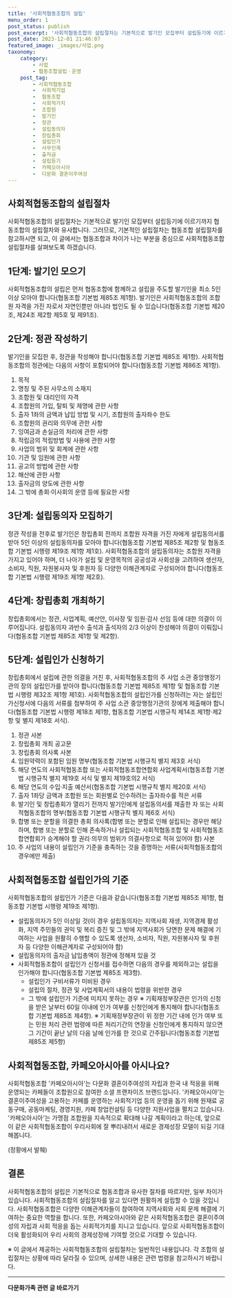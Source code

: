 ```yaml
---
title: '사회적협동조합의 설립'
menu_order: 1
post_status: publish
post_excerpt: '사회적협동조합의 설립절차는 기본적으로 발기인 모집부터 설립등기에 이르기까지 협동조합의 설립절차와 유사합니다. 그러므로, 기본적인 설립절차는 협동조합 설립절차를 참고하시면 되고, 이 글에서는 협동조합과 차이가 나는 부분을 중심으로 사회적협동조합 설립절차를 살펴보도록 하겠습니다.'
post_date: 2023-12-01 21:46:07
featured_image: _images/사업.png
taxonomy:
    category:
        - 사업
        - 협동조합설립ㆍ운영
    post_tag:
        - 사회적협동조합
        -  사회적기업
        -  협동조합
        -  사회적가치
        -  조합원
        -  발기인
        -  정관
        -  설립동의자
        -  창립총회
        -  설립인가
        -  사무인계
        -  출자금
        -  설립등기
        -  카페오아시아
        -  다문화 결혼이주여성
---
```



## 사회적협동조합의 설립절차

사회적협동조합의 설립절차는 기본적으로 발기인 모집부터 설립등기에 이르기까지 협동조합의 설립절차와 유사합니다. 그러므로, 기본적인 설립절차는 협동조합 설립절차를 참고하시면 되고, 이 글에서는 협동조합과 차이가 나는 부분을 중심으로 사회적협동조합 설립절차를 살펴보도록 하겠습니다.

## 1단계: 발기인 모으기

사회적협동조합의 설립은 먼저 협동조합에 함께하고 설립을 주도할 발기인을 최소 5인 이상 모아야 합니다(협동조합 기본법 제85조 제1항). 발기인은 사회적협동조합의 조합원 자격을 가진 자로서 자연인뿐만 아니라 법인도 될 수 있습니다(협동조합 기본법 제20조, 제24조 제2항 제5호 및 제91조).

## 2단계: 정관 작성하기

발기인을 모집한 후, 정관을 작성해야 합니다(협동조합 기본법 제85조 제1항). 사회적협동조합의 정관에는 다음의 사항이 포함되어야 합니다(협동조합 기본법 제86조 제1항).
1. 목적
2. 명칭 및 주된 사무소의 소재지
3. 조합원 및 대리인의 자격
4. 조합원의 가입, 탈퇴 및 제명에 관한 사항
5. 출자 1좌의 금액과 납입 방법 및 시기, 조합원의 출자좌수 한도
6. 조합원의 권리와 의무에 관한 사항
7. 잉여금과 손실금의 처리에 관한 사항
8. 적립금의 적립방법 및 사용에 관한 사항
9. 사업의 범위 및 회계에 관한 사항
10. 기관 및 임원에 관한 사항
11. 공고의 방법에 관한 사항
12. 해산에 관한 사항
13. 출자금의 양도에 관한 사항
14. 그 밖에 총회·이사회의 운영 등에 필요한 사항

## 3단계: 설립동의자 모집하기

정관 작성을 전후로 발기인은 창립총회 전까지 조합원 자격을 가진 자에게 설립동의서를 받아 5인 이상의 설립동의자를 모아야 합니다(협동조합 기본법 제85조 제2항 및 협동조합 기본법 시행령 제19조 제1항 제1호). 사회적협동조합의 설립동의자는 조합원 자격을 가지고 있어야 하며, 더 나아가 설립 및 운영목적의 공공성과 사회성을 고려하여 생산자, 소비자, 직원, 자원봉사자 및 후원자 등 다양한 이해관계자로 구성되어야 합니다(협동조합 기본법 시행령 제19조 제1항 제2호).

## 4단계: 창립총회 개최하기

창립총회에서는 정관, 사업계획, 예산안, 이사장 및 임원·감사 선임 등에 대한 의결이 이루어집니다. 설립동의자 과반수 출석과 출석자의 2/3 이상이 찬성해야 의결이 이뤄집니다(협동조합 기본법 제85조 제1항 및 제2항).

## 5단계: 설립인가 신청하기

창립총회에서 설립에 관한 의결을 거친 후, 사회적협동조합의 주 사업 소관 중앙행정기관의 장의 설립인가를 받아야 합니다(협동조합 기본법 제85조 제1항 및 협동조합 기본법 시행령 제32조 제1항 제1호). 사회적협동조합의 설립인가를 신청하려는 자는 설립인가신청서에 다음의 서류를 첨부하여 주 사업 소관 중앙행정기관의 장에게 제출해야 합니다(협동조합 기본법 시행령 제18조 제1항, 협동조합 기본법 시행규칙 제14조 제1항·제2항 및 별지 제18호 서식).
1. 정관 사본
2. 창립총회 개최 공고문
3. 창립총회 의사록 사본
4. 임원약력이 포함된 임원 명부(협동조합 기본법 시행규칙 별지 제3호 서식)
5. 해당 연도의 사회적협동조합 또는 사회적협동조합연합회 사업계획서(협동조합 기본법 시행규칙 별지 제19호 서식 및 별지 제19호의2 서식)
6. 해당 연도의 수입·지출 예산서(협동조합 기본법 시행규칙 별지 제20호 서식)
7. 출자 1좌당 금액과 조합원 또는 회원별로 인수하려는 출자좌수를 적은 서류
8. 발기인 및 창립총회가 열리기 전까지 발기인에게 설립동의서를 제출한 자 또는 사회적협동조합의 명부(협동조합 기본법 시행규칙 별지 제6호 서식)
9. 합병 또는 분할을 의결한 총회 의사록(합병 또는 분할로 인해 설립되는 경우만 해당하며, 합병 또는 분할로 인해 존속하거나 설립되는 사회적협동조합 및 사회적협동조합연합회가 승계해야 할 권리·의무의 범위가 의결사항으로 적혀 있어야 함) 사본
10. 주 사업의 내용이 설립인가 기준을 충족하는 것을 증명하는 서류(사회적협동조합의 경우에만 제출)

## 사회적협동조합 설립인가의 기준

사회적협동조합의 설립인가 기준은 다음과 같습니다(협동조합 기본법 제85조 제1항, 협동조합 기본법 시행령 제19조 제1항).
- 설립동의자가 5인 이상일 것(이 경우 설립동의자는 지역사회 재생, 지역경제 활성화, 지역 주민들의 권익 및 복리 증진 및 그 밖에 지역사회가 당면한 문제 해결에 기여하는 사업을 원활히 수행할 수 있도록 생산자, 소비자, 직원, 자원봉사자 및 후원자 등 다양한 이해관계자로 구성되어야 함)
- 설립동의자의 출자금 납입총액이 정관에 정해져 있을 것
- 사회적협동조합이 설립인가 신청서를 접수하면 다음의 경우를 제외하고는 설립을 인가해야 합니다(협동조합 기본법 제85조 제3항).
    - 설립인가 구비서류가 미비된 경우
    - 설립의 절차, 정관 및 사업계획서의 내용이 법령을 위반한 경우
    - 그 밖에 설립인가 기준에 미치지 못하는 경우
    ※ 기획재정부장관은 인가의 신청을 받은 날부터 60일 이내에 인가 여부를 신청인에게 통지해야 합니다(협동조합 기본법 제85조 제4항).
    ※ 기획재정부장관이 위 정한 기간 내에 인가 여부 또는 민원 처리 관련 법령에 따른 처리기간의 연장을 신청인에게 통지하지 않으면 그 기간이 끝난 날의 다음 날에 인가를 한 것으로 간주됩니다(협동조합 기본법 제85조 제5항)

## 사회적협동조합, 카페오아시아를 아시나요?

사회적협동조합 '카페오아시아'는 다문화 결혼이주여성의 자립과 한국 내 적응을 위해 운영되는 카페들이 조합원으로 참여한 소셜 프랜차이즈 브랜드입니다. '카페오아시아'는 결혼이주여성을 고용하는 카페를 운영하는 사회적기업 등의 운영을 돕기 위해 원재료 공동구매, 공동마케팅, 경영지원, 카페 창업컨설팅 등 다양한 지원사업을 펼치고 있습니다. '카페오아시아'는 가맹점 조합원을 지속적으로 확대해 나갈 계획이라고 하는데, 앞으로 이 같은 사회적협동조합이 우리사회에 잘 뿌리내려서 새로운 경제성장 모델이 되길 기대해봅니다.

(정황에서 발췌)

## 결론

사회적협동조합의 설립은 기본적으로 협동조합과 유사한 절차를 따르지만, 일부 차이가 있습니다. 사회적협동조합의 설립절차를 알고 있다면 원활하게 설립할 수 있을 것입니다. 사회적협동조합은 다양한 이해관계자들이 참여하여 지역사회와 사회 문제 해결에 기여하는 중요한 역할을 합니다. 또한, 카페오아시아와 같은 사회적협동조합은 결혼이주여성의 자립과 사회 적응을 돕는 사회적가치를 지니고 있습니다. 앞으로 사회적협동조합이 더욱 활성화되어 우리 사회의 경제성장에 기여할 것으로 기대할 수 있습니다.

※ 이 글에서 제공하는 사회적협동조합의 설립절차는 일반적인 내용입니다. 각 조합의 설립절차는 상황에 따라 달라질 수 있으며, 상세한 내용은 관련 법령을 참고하시기 바랍니다.


<!-- wp:separator -->
<hr class="wp-block-separator has-alpha-channel-opacity"/>
<!-- /wp:separator -->

<!-- wp:group {"backgroundColor":"base","layout":{"type":"constrained"}} -->
<div class="wp-block-group has-base-background-color has-background"><!-- wp:paragraph {"align":"center","fontSize":"medium"} -->
<p class="has-text-align-center has-large-font-size"><strong>다문화가족 관련 글 바로가기</strong></p>
<!-- /wp:paragraph -->


<!-- wp:latest-posts
{"categories":[{"id":22666,"count":19,"description":"","link":"https://uknowlaw.com/category/%eb%8b%a4%eb%ac%b8%ed%99%94%ea%b0%80%ec%a1%b1/","name":"다문화가족","slug":"다문화가족","taxonomy":"category","parent":0,"meta":[],"_links":{"self":[{"href":"https://uknowlaw.com/wp-json/wp/v2/categories/22666"}],"collection":[{"href":"https://uknowlaw.com/wp-json/wp/v2/categories"}],"about":[{"href":"https://uknowlaw.com/wp-json/wp/v2/taxonomies/category"}],"wp:post_type":[{"href":"https://uknowlaw.com/wp-json/wp/v2/posts?categories=22666"}],"curies":[{"name":"wp","href":"https://api.w.org/{rel}","templated":true}]}}],"postsToShow":100,"excerptLength":28,"postLayout":"grid","columns":2,"featuredImageAlign":"left","featuredImageSizeSlug":"large","fontSize":"small"} /--></div>
<!-- /wp:group -->